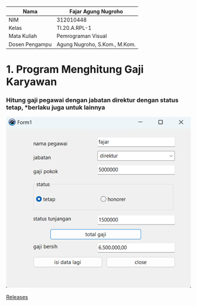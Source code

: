 | Nama           | Fajar Agung Nugroho           |
| -------------- | ----------------------------- |
| NIM            | 312010448                     |
| Kelas          | TI.20.A.RPL-1                 |
| Mata Kuliah    | Pemrograman Visual            |
| Dosen Pengampu | Agung Nugroho, S.Kom., M.Kom. |

# 1. Program Menghitung Gaji Karyawan

### Hitung gaji pegawai dengan jabatan direktur dengan status tetap, \*berlaku juga untuk lainnya

![output1](./img/1.png)

[Releases](https://github.com/fajarspace/Lat2Visual/releases)
